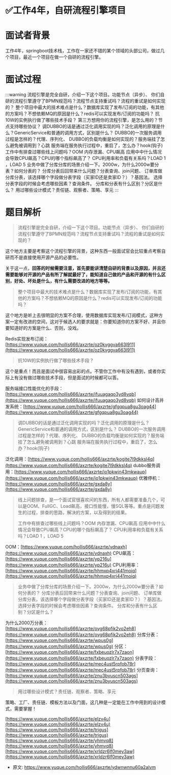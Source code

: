 # ✅工作4年，自研流程引擎项目
<!--page header-->

<a name="KISAL"></a>
# 面试者背景

工作4年，springboot技术栈，工作在一家还不错的某个领域的头部公司，做过几个项目，最近一个项目在做一个自研的流程引擎。

<a name="K6NgW"></a>
# 面试过程
:::warning
流程引擎是完全自研，介绍一下这个项目。功能节点（异步）、
你们自研的流程引擎遵守了BPMN规范吗？流程节点支持重试吗？流程的重试是如何实现的？
整个项目中最大的技术难点是什么？数据库实现了发布/订阅的功能，有其他的方案吗？不想依赖MQ的原因是什么？redis可以实现发布/订阅的功能吗？
抗10W的实例执行做了哪些技术手段？
第三方想用你的流程引擎，是怎么用的？节点支持哪些协议？
调DUBBO的话是通过泛化调用实现的吗？泛化调用的原理是什么？GenericService和普通的调用方式，区别是什么？
DUBBO的一次服务调用过程是怎样的？代理、序列化、
DUBBO的负载均衡是如何实现的？服务端挂了怎么避免被调用到？心跳
服务端在服务执行过程中，重启了，怎么办？hook(钩子)
工作中有排查过哪些线上问题吗？OOM 内存泄漏、CPU飙高
应用中中什么情况会导致CPU飙高？CPU的哪个指标飙高了？
CPU利用率和负载有关系吗？LOAD 1 ，LOAD 5
业务中做了分库分库的场景介绍一下。2000w，为什么2000w要分表？如何分表的？
分库分表后回带来什么问题？分表查询、join问题、
订单库做分库分表，该选择哪个字段做分表字段（买家ID还是卖家ID？）？基因法。
选择分表字段的时候会考虑哪些因素？查询条件。
分库和分表有什么区别？分区是什么？
用过哪些设计模式？责任链、观察者、策略、享元
:::

<a name="M7I4O"></a>
# 题目解析

> 流程引擎是完全自研，介绍一下这个项目。功能节点（异步）、
> 你们自研的流程引擎遵守了BPMN规范吗？流程节点支持重试吗？流程的重试是如何实现的？


这个地方主要是考察这个流程引擎的背景，这种东西一般面试官会比较重点考察自研而不是直接使用开源产品的必要性。

关于这一点，**回答的时候需要注意，首先要能讲清楚自研的背景以及原因，并且还需要能够对开源的产品有所了解就最好了，能知道自己做的产品和开源的有什么区别，好处、坏处是什么，有什么需要改进的地方等等。**

> 整个项目中最大的技术难点是什么？数据库实现了发布/订阅的功能，有其他的方案吗？不想依赖MQ的原因是什么？redis可以实现发布/订阅的功能吗？


这个地方是听上去很明显的方案不合理，使用数据库实现发布/订阅模式，这种方案一定有改进的空间，这对于候选人的要求就是：你要知道你的方案不好、并且你要知道好的方案是什么、否则，没戏。

Redis实现发布订阅：[https://www.yuque.com/hollis666/axzrte/oz0kvggva663l911](https://www.yuque.com/hollis666/axzrte/oz0kvggva663l911)

> 抗10W的实例执行做了哪些技术手段？


这个是重点！而且是面试中很容易出彩的点。不管你工作中有没有遇到，或者你实际上有没有做过哪些技术手段，但是面试的时候都可以答。

服务端接口性能优化的手段：[https://www.yuque.com/hollis666/axzrte/ifuuagaqo3yd8vqb](https://www.yuque.com/hollis666/axzrte/ifuuagaqo3yd8vqb)
如何设计高并发系统：[https://www.yuque.com/hollis666/axzrte/gfgqpua8gu3oag44](https://www.yuque.com/hollis666/axzrte/gfgqpua8gu3oag44)

> 调DUBBO的话是通过泛化调用实现的吗？泛化调用的原理是什么？GenericService和普通的调用方式，区别是什么？
> DUBBO的一次服务调用过程是怎样的？代理、序列化、
> DUBBO的负载均衡是如何实现的？服务端挂了怎么避免被调用到？心跳
> 服务端在服务执行过程中，重启了，怎么办？hook(钩子)


泛化调用：[https://www.yuque.com/hollis666/axzrte/kogite7l9dkksl4q](https://www.yuque.com/hollis666/axzrte/kogite7l9dkksl4q)
dubbo服务调用：[https://www.yuque.com/hollis666/axzrte/io1pkwin43mkwaup](https://www.yuque.com/hollis666/axzrte/io1pkwin43mkwaup)
优雅停机：[https://www.yuque.com/hollis666/axzrte/gxda8y](https://www.yuque.com/hollis666/axzrte/gxda8y)

> 线上问题排查，是一个面试官很喜欢问的东西，所有人都需要准备几个，可以是OOM、FullGC、Load飙高，接口性能慢，慢SQL等等。重点是问题发生的过程，排查的思路，解决的方案，以及得到的结果。
> 
> 工作中有排查过哪些线上问题吗？OOM 内存泄漏、CPU飙高
> 应用中中什么情况会导致CPU飙高？CPU的哪个指标飙高了？
> CPU利用率和负载有关系吗？LOAD 1 ，LOAD 5


OOM：[https://www.yuque.com/hollis666/axzrte/vdnaxh](https://www.yuque.com/hollis666/axzrte/vdnaxh)
CPU飙高：[https://www.yuque.com/hollis666/axzrte/yp216u](https://www.yuque.com/hollis666/axzrte/yp216u)
CPU利用率：[https://www.yuque.com/hollis666/axzrte/hhmxp4xri441moiq](https://www.yuque.com/hollis666/axzrte/hhmxp4xri441moiq)

> 业务中做了分库分库的场景介绍一下。2000w，为什么2000w要分表？如何分表的？
> 分库分表后回带来什么问题？分表查询、join问题、
> 订单库做分库分表，该选择哪个字段做分表字段（买家ID还是卖家ID？）？基因法。
> 选择分表字段的时候会考虑哪些因素？查询条件。
> 分库和分表有什么区别？分区是什么？


为什么2000万分表：[https://www.yuque.com/hollis666/axzrte/ovg68pfik2vo2eh8](https://www.yuque.com/hollis666/axzrte/ovg68pfik2vo2eh8)
分库分表：[https://www.yuque.com/hollis666/axzrte/wpus0g](https://www.yuque.com/hollis666/axzrte/wpus0g)
分区：[https://www.yuque.com/hollis666/axzrte/fxbeuozlr7x7zaon](https://www.yuque.com/hollis666/axzrte/fxbeuozlr7x7zaon)
分表字段：[https://www.yuque.com/hollis666/axzrte/mec4ust5rpfob78r](https://www.yuque.com/hollis666/axzrte/mec4ust5rpfob78r)
分页查询：[https://www.yuque.com/hollis666/axzrte/znu3byuscn503ags](https://www.yuque.com/hollis666/axzrte/znu3byuscn503ags)

> 用过哪些设计模式？责任链、观察者、策略、享元


策略、工厂、责任链、模板方法以及门面，这几种是一定能在工作中用到的设计模式，需要掌握！

[https://www.yuque.com/hollis666/axzrte/elzv4u](https://www.yuque.com/hollis666/axzrte/elzv4u)
[https://www.yuque.com/hollis666/axzrte/trigus](https://www.yuque.com/hollis666/axzrte/trigus)
[https://www.yuque.com/hollis666/axzrte/yhmvq8](https://www.yuque.com/hollis666/axzrte/yhmvq8)
[https://www.yuque.com/hollis666/axzrte/xrldzr6lf0mey3aw](https://www.yuque.com/hollis666/axzrte/xrldzr6lf0mey3aw)


<!--page footer-->
- 原文: <https://www.yuque.com/hollis666/axzrte/ydwnwnnu60a2alvm>